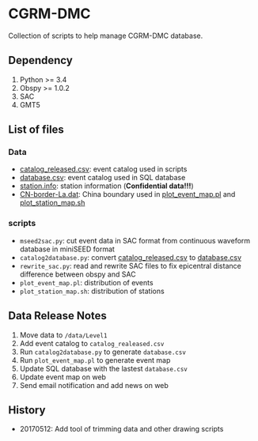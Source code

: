 # CGRM-DMC

Collection of scripts to help manage CGRM-DMC database.

## Dependency

1. Python >= 3.4
2. Obspy >= 1.0.2
3. SAC
4. GMT5

## List of files

### Data

- [catalog_released.csv](catalog_released.csv): event catalog used in scripts
- [database.csv](database.csv): event catalog used in SQL database
- [station.info](): station information (**Confidential data!!!**)
- [CN-border-La.dat](CN-border-LA.dat): China boundary used in [plot_event_map.pl](plot_event_map.pl) and [plot_station_map.sh](plot_station_map.sh)

### scripts

- `mseed2sac.py`: cut event data in SAC format from continuous waveform database
  in miniSEED format
- `catalog2database.py`: convert [catalog_released.csv]() to [database.csv]()
- `rewrite_sac.py`: read and rewrite SAC files to fix epicentral distance difference between obspy and SAC
- `plot_event_map.pl`: distribution of events
- `plot_station_map.sh`: distribution of stations

## Data Release Notes

1.  Move data to `/data/Level1`
2.  Add event catalog to `catalog_realeased.csv`
3.  Run `catalog2database.py` to generate `database.csv`
4.  Run `plot_event_map.pl` to generate event map
5.  Update SQL database with the lastest `database.csv`
6.  Update event map on web
7.  Send email notification and add news on web

## History

- 20170512: Add tool of trimming data and other drawing scripts
